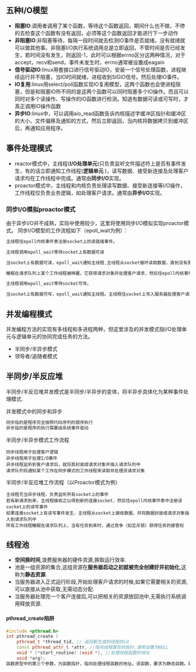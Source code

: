 ## 五种I/O模型

- **阻塞IO**:调用者调用了某个函数，等待这个函数返回，期间什么也不做，不停的去检查这个函数有没有返回，必须等这个函数返回才能进行下一步动作
- **非阻塞IO**:非阻塞等待，每隔一段时间就去检测IO事件是否就绪。没有就绪就可以做其他事。非阻塞I/O执行系统调用总是立即返回，不管时间是否已经发生，若时间没有发生，则返回-1，此时可以根据errno区分这两种情况，对于accept，recv和send，事件未发生时，errno通常被设置成eagain
- **信号驱动IO**:linux用套接口进行信号驱动IO，安装一个信号处理函数，进程继续运行并不阻塞，当IO时间就绪，进程收到SIGIO信号。然后处理IO事件。
- **IO复用**:linux用select/poll函数实现IO复用模型，这两个函数也会使进程阻塞，但是和阻塞IO所不同的是这两个函数可以同时阻塞多个IO操作。而且可以同时对多个读操作、写操作的IO函数进行检测。知道有数据可读或可写时，才真正调用IO操作函数
- **异步IO**:linux中，可以调用aio_read函数告诉内核描述字缓冲区指针和缓冲区的大小、文件偏移及通知的方式，然后立即返回，当内核将数据拷贝到缓冲区后，再通知应用程序。

## 事件处理模式

- reactor模式中，主线程(**I/O处理单元**)只负责监听文件描述符上是否有事件发生，有的话立即通知工作线程(**逻辑单元** )，读写数据、接受新连接及处理客户请求均在工作线程中完成。通常由**同步I/O**实现。
- proactor模式中，主线程和内核负责处理读写数据、接受新连接等I/O操作，工作线程仅负责业务逻辑，如处理客户请求。通常由**异步I/O**实现。

### 同步I/O模拟proactor模式

由于异步I/O并不成熟，实际中使用较少，这里将使用同步I/O模拟实现proactor模式。
同步I/O模型的工作流程如下（epoll_wait为例）：

~~~c++
主线程往epoll内核事件表注册socket上的读就绪事件。

主线程调用epoll_wait等待socket上有数据可读

当socket上有数据可读，epoll_wait通知主线程,主线程从socket循环读取数据，直到没有更多数据可读，然后将读取到的数据封装成一个请求对象并插入请求队列。

睡眠在请求队列上某个工作线程被唤醒，它获得请求对象并处理客户请求，然后往epoll内核事件表中注册该socket上的写就绪事件

主线程调用epoll_wait等待socket可写。

当socket上有数据可写，epoll_wait通知主线程。主线程往socket上写入服务器处理客户请求的结果。
~~~

## 并发编程模式

并发编程方法的实现有多线程和多进程两种，但这里涉及的并发模式指I/O处理单元与逻辑单元的协同完成任务的方法。

- 半同步/半异步模式
- 领导者/追随者模式

## 半同步/半反应堆

半同步/半反应堆并发模式是半同步/半异步的变体，将半异步具体化为某种事件处理模式.

并发模式中的同步和异步

~~~C++
同步指的是程序完全按照代码序列的顺序执行
异步指的是程序的执行需要由系统事件驱动
~~~

半同步/半异步模式工作流程

~~~
同步线程用于处理客户逻辑
异步线程用于处理I/O事件
异步线程监听到客户请求后，就将其封装成请求对象并插入请求队列中
请求队列将通知某个工作在同步模式的工作线程来读取并处理该请求对象
~~~

半同步/半反应堆工作流程（以Proactor模式为例）

~~~
主线程充当异步线程，负责监听所有socket上的事件
若有新请求到来，主线程接收之以得到新的连接socket，然后往epoll内核事件表中注册该socket上的读写事件
如果连接socket上有读写事件发生，主线程从socket上接收数据，并将数据封装成请求对象插入到请求队列中
所有工作线程睡眠在请求队列上，当有任务到来时，通过竞争（如互斥锁）获得任务的接管权
~~~

## 线程池

- **空间换时间**,浪费服务器的硬件资源,换取运行效率.
- 池是一组资源的集合,这组资源在**服务器启动之初就被完全创建好并初始化**,这称为**静态资源**.
- 当服务器进入正式运行阶段,开始处理客户请求的时候,如果它需要相关的资源,可以直接从池中获取,无需动态分配.
- 当服务器处理完一个客户连接后,可以把相关的资源放回池中,无需执行系统调用释放资源.

#### pthread_create陷阱

~~~C++
#include <pthread.h>
int pthread_create (
	pthread_t *thread_tid, // 返回新生成的线程的id
	const pthread_attr_t *attr, //指向线程属性的指针,通常设置为NULL
    void * (*start_routine) (void *), //处理线程函数的地址
    void *arg);
函数原型中的第三个参数，为函数指针，指向处理线程函数的地址。该函数，要求为静态函数。如果处理线程函数为类成员函数时，需要将其设置为静态成员函数。
~~~

